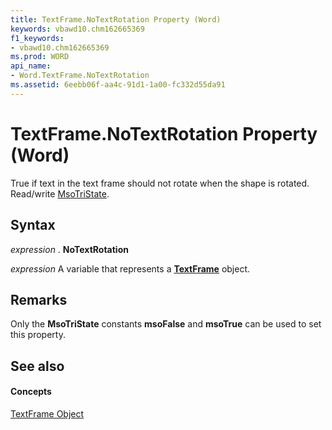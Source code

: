 ```yaml
---
title: TextFrame.NoTextRotation Property (Word)
keywords: vbawd10.chm162665369
f1_keywords:
- vbawd10.chm162665369
ms.prod: WORD
api_name:
- Word.TextFrame.NoTextRotation
ms.assetid: 6eebb06f-aa4c-91d1-1a00-fc332d55da91
---
```



# TextFrame.NoTextRotation Property (Word)

True if text in the text frame should not rotate when the shape is rotated. Read/write [MsoTriState](http://msdn.microsoft.com/library/msotristate-enumeration-office%28Office.15%29.aspx).


## Syntax

 _expression_ . **NoTextRotation**

 _expression_ A variable that represents a **[TextFrame](textframe-object-word.md)** object.


## Remarks

Only the  **MsoTriState** constants **msoFalse** and **msoTrue** can be used to set this property.


## See also


#### Concepts


[TextFrame Object](textframe-object-word.md)

